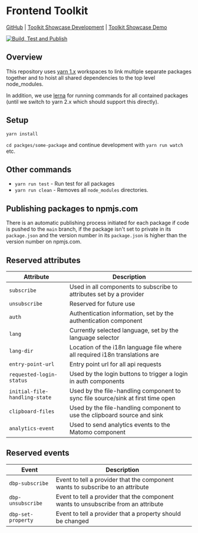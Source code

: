 # Frontend Toolkit

[GitHub](https://github.com/digital-blueprint/toolkit) |
[Toolkit Showcase Development](https://dbp-dev.tugraz.at/apps/demo) |
[Toolkit Showcase Demo](https://dbp-demo.tugraz.at/apps/demo)

[![Build, Test and Publish](https://github.com/digital-blueprint/toolkit/actions/workflows/build-test-publish.yml/badge.svg)](https://github.com/digital-blueprint/toolkit/actions/workflows/build-test-publish.yml)

## Overview

This repository uses [yarn 1.x](https://classic.yarnpkg.com) workspaces to link
multiple separate packages together and to hoist all shared dependencies to the
top level node_modules.

In addition, we use [lerna](https://lerna.js.org/) for running commands for all contained packages (until we switch to yarn 2.x which should support this directly).

## Setup

```
yarn install
```

`cd packges/some-package` and continue development with `yarn run watch` etc.

## Other commands

* `yarn run test` -  Run test for all packages
* `yarn run clean` - Removes all `node_modules` directories.

## Publishing packages to npmjs.com

There is an automatic publishing process initiated for each package if code is pushed
to the `main` branch, if the package isn't set to private in its `package.json` and
the version number in its `package.json` is higher than the version number on npmjs.com.

## Reserved attributes

| Attribute                     | Description                                                                       |
| ----------------------------- | --------------------------------------------------------------------------------- |
| `subscribe`                   | Used in all components to subscribe to attributes set by a provider               |
| `unsubscribe`                 | Reserved for future use                                                           |
| `auth`                        | Authentication information, set by the authentication component                   |
| `lang`                        | Currently selected language, set by the language selector                         |
| `lang-dir`                    | Location of the i18n language file where all required i18n translations are       |
| `entry-point-url`             | Entry point url for all api requests                                              |
| `requested-login-status`      | Used by the login buttons to trigger a login in auth components                   |
| `initial-file-handling-state` | Used by the file-handling component to sync file source/sink at first time open   |
| `clipboard-files`             | Used by the file-handling component to use the clipboard source and sink          |
| `analytics-event`             | Used to send analytics events to the Matomo component                             |

## Reserved events

| Event              | Description                                                                        |
| ------------------ | ---------------------------------------------------------------------------------- |
| `dbp-subscribe`    | Event to tell a provider that the component wants to subscribe to an attribute     |
| `dbp-unsubscribe`  | Event to tell a provider that the component wants to unsubscribe from an attribute |
| `dbp-set-property` | Event to tell a provider that a property should be changed                         |
